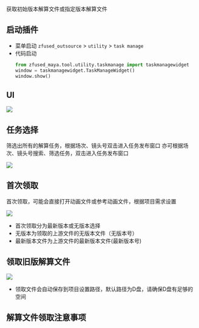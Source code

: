 获取初始版本解算文件或指定版本解算文件

## 启动插件
- 菜单启动
  `zfused_outsource` > `utility` > `task manage`
- 代码启动
    ```python
    from zfused_maya.tool.utility.taskmanage import taskmanagewidget
    window = taskmanagewidget.TaskManageWidget()
    window.show()
    ```
## UI

![](../../sources/image/cfx/cfx2.jpg)

## 任务选择
筛选出所有的解算任务，根据场次、镜头号双击进入任务发布窗口
亦可根据场次、镜头号搜索、筛选任务，双击进入任务发布窗口

![](../../sources/image/cfx/cfx1.jpg)

## 首次领取
首次领取，可能会直接打开动画文件或参考动画文件，根据项目需求设置

![](../../sources/image/cfx/cfx4.jpg)
+ 首次领取分为最新版本或无版本选择
+ 无版本为领取的上游文件的无版本文件（无版本号）
+ 最新版本文件为上游文件的最新版本文件(最新版本号)

## 领取旧版解算文件

![](../../sources/image/cfx/cfx3.jpg)

+ 领取文件会自动保存到项目设置路径，默认路径为D盘，请确保D盘有足够的空间

## 解算文件领取注意事项



